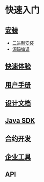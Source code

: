 # 快速入门

## [安装](manual/install.md)
- [二进制安装](manual/install.md#二进制安装)
- [源码编译](manual/install.md#源码编译)
## [快速体验](tutorials/tutorials.md)
## [用户手册](manual/index.rst)
## [设计文档](design/index.rst)
## [Java SDK]()
## [合约开发](developer/index.rst)
## [企业工具](enterprise/index.rst)
## API
